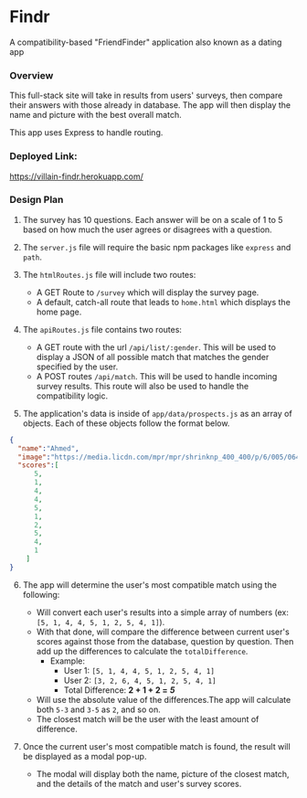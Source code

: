 # Findr
A compatibility-based "FriendFinder" application also known as a dating app

### Overview

This full-stack site will take in results from users' surveys, then compare their answers with those already in database. The app will then display the name and picture with the best overall match.

This app uses Express to handle routing. 


### Deployed Link:
https://villain-findr.herokuapp.com/


### Design Plan

1. The survey has 10 questions. Each answer will be on a scale of 1 to 5 based on how much the user agrees or disagrees with a question.

2. The `server.js` file will require the basic npm packages like `express` and `path`.

3. The `htmlRoutes.js` file will include two routes:

   * A GET Route to `/survey` which will display the survey page.
   * A default, catch-all route that leads to `home.html` which displays the home page.

4. The `apiRoutes.js` file contains two routes:

   * A GET route with the url `/api/list/:gender`. This will be used to display a JSON of all possible match that matches the gender specified by the user.
   * A POST routes `/api/match`. This will be used to handle incoming survey results. This route will also be used to handle the compatibility logic.

5. The application's data is inside of `app/data/prospects.js` as an array of objects. Each of these objects follow the format below.

```json
{
  "name":"Ahmed",
  "image":"https://media.licdn.com/mpr/mpr/shrinknp_400_400/p/6/005/064/1bd/3435aa3.jpg",
  "scores":[
      5,
      1,
      4,
      4,
      5,
      1,
      2,
      5,
      4,
      1
    ]
}
```

6. The app will determine the user's most compatible match using the following:

   * Will convert each user's results into a simple array of numbers (ex: `[5, 1, 4, 4, 5, 1, 2, 5, 4, 1]`).
   * With that done, will compare the difference between current user's scores against those from the database, question by question. Then add up the differences to calculate the `totalDifference`.
     * Example:
       * User 1: `[5, 1, 4, 4, 5, 1, 2, 5, 4, 1]`
       * User 2: `[3, 2, 6, 4, 5, 1, 2, 5, 4, 1]`
       * Total Difference: **2 + 1 + 2 =** **_5_**
   * Will use the absolute value of the differences.The app will calculate both `5-3` and `3-5` as `2`, and so on.
   * The closest match will be the user with the least amount of difference.

7. Once the current user's most compatible match is found, the result will be displayed as a modal pop-up.
   * The modal will display both the name, picture of the closest match, and the details of the match and user's survey scores.
